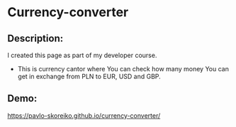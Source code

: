 # Currency-converter

## Description:
I created this page as part of my developer course.
- This is currency cantor where You can check how many money You can get in exchange from PLN to EUR, USD and GBP.

## Demo:
https://pavlo-skoreiko.github.io/currency-converter/
